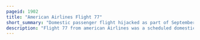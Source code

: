 ```yaml
---
pageid: 1902
title: "American Airlines Flight 77"
short_summary: "Domestic passenger flight hijacked as part of September 11 attacks; crashed into the Pentagon"
description: "Flight 77 from american Airlines was a scheduled domestic transcontinental Passenger Flight from Dulles international Airport in northern Virginia to los Angeles international Airport in California. The boeing 757-223 that served the Flight was hijacked on September 11 2001 in the Course of the 911 Attacks. The hijacked Airliner was deliberately crashed into the Pentagon in Arlington County, Virginia, killing all 64 Aboard and another 125 in the Building."
---
```

